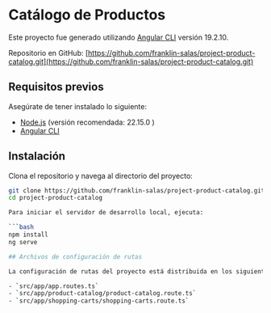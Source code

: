 # Catálogo de Productos

Este proyecto fue generado utilizando [Angular CLI](https://github.com/angular/angular-cli) versión 19.2.10.

Repositorio en GitHub: [https://github.com/franklin-salas/project-product-catalog.git](https://github.com/franklin-salas/project-product-catalog.git)

## Requisitos previos

Asegúrate de tener instalado lo siguiente:

- [Node.js](https://nodejs.org/) (versión recomendada: 22.15.0 )
- [Angular CLI](https://angular.io/cli)

## Instalación

Clona el repositorio y navega al directorio del proyecto:

```bash
git clone https://github.com/franklin-salas/project-product-catalog.git
cd project-product-catalog

Para iniciar el servidor de desarrollo local, ejecuta:

```bash
npm install
ng serve

## Archivos de configuración de rutas

La configuración de rutas del proyecto está distribuida en los siguientes archivos:

- `src/app/app.routes.ts`
- `src/app/product-catalog/product-catalog.route.ts`
- `src/app/shopping-carts/shopping-carts.route.ts`
